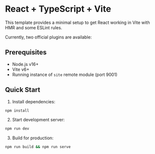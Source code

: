 # React + TypeScript + Vite

This template provides a minimal setup to get React working in Vite with HMR and some ESLint rules.

Currently, two official plugins are available:

## Prerequisites
- Node.js v16+
- Vite v6+
- Running instance of `site` remote module (port 9001)

## Quick Start
1. Install dependencies:

```bash
npm install
```

2. Start development server:
```bash
npm run dev
```

3. Build for production:
```bash
npm run build && npm run serve
